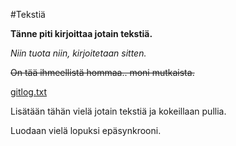 #Tekstiä

**Tänne piti kirjoittaa jotain tekstiä.**

*Niin tuota niin, kirjoitetaan sitten.*

~~On tää ihmeellistä hommaa.. moni mutkaista.~~

[gitlog.txt](https://github.com/kynikki/ot-harjoitustyo/blob/master/laskarit/viikko1/gitlog.txt)

Lisätään tähän vielä jotain tekstiä ja kokeillaan pullia.

Luodaan vielä lopuksi epäsynkrooni.
